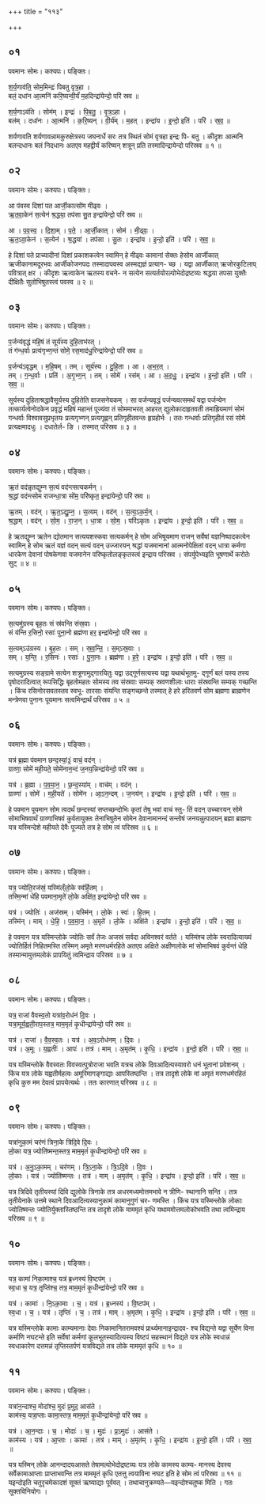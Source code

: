 +++
title = "११३"

+++


## ०१
पवमानः सोमः। कश्यपः। पङ्क्तिः।

श॒र्य॒णाव॑ति॒ सोम॒मिन्द्रः॑ पिबतु वृत्र॒हा ।  
बलं॒ दधा॑न आ॒त्मनि॑ करि॒ष्यन्वी॒र्यं॑ म॒हदिन्द्रा॑येन्दो॒ परि॑ स्रव ॥

श॒र्य॒णाऽव॑ति । सोम॑म् । इन्द्रः॑ । पि॒ब॒तु॒ । वृ॒त्र॒ऽहा ।  
बल॑म् । दधा॑नः । आ॒त्मनि॑ । क॒रि॒ष्यन् । वी॒र्य॑म् । म॒हत् । इन्द्रा॑य । इ॒न्दो॒ इति॑ । परि॑ । स्र॒व॒ ॥

शर्यणावति शर्यणावन्नामकुरुक्षेत्रस्य जघनार्धे सरः तत्र स्थितं सोमं वृत्रहा इन्द्रः पि- बतु । कीदृशः आत्मनि बलन्दधानः बलं निदधानः अतएव महद्वीर्यं करिष्यन् शत्रून् प्रति तस्मादिन्द्रायेन्दो परिस्रव ॥ १ ॥

## ०२
पवमानः सोमः। कश्यपः। पङ्क्तिः।

आ प॑वस्व दिशां पत आर्जी॒कात्सो॑म मीढ्वः ।  
ऋ॒त॒वा॒केन॑ स॒त्येन॑ श्र॒द्धया॒ तप॑सा सु॒त इन्द्रा॑येन्दो॒ परि॑ स्रव ॥

आ । प॒व॒स्व॒ । दि॒शा॒म् । प॒ते॒ । आ॒र्जी॒कात् । सोम॑ । मी॒ढ्वः॒ ।  
ऋ॒त॒ऽवा॒केन॑ । स॒त्येन॑ । श्र॒द्धया॑ । तप॑सा । सु॒तः । इन्द्रा॑य । इ॒न्दो॒ इति॑ । परि॑ । स्र॒व॒ ॥

हे दिशां पते प्राच्यादीनां दिशां प्रकाशकत्वेन स्वामिन् हे मीढ्वः कामानां सेक्तः हेसोम आर्जीकात् ऋजीकानामदूरभवः आर्जीकोजनपदः तस्मादापवस्व अस्मद्यज्ञं प्रत्याग- च्छ । यद्वा आर्जीकात् ऋजोरकुटिलाप् पवित्रात् क्षर । कीदृशः ऋत्वाकेन ऋतस्य वचने- न सत्येन सत्यर्तयोरल्पोभेदोद्रष्टव्यः श्रद्धया तपसा युक्तैः दीक्षितैः सुतोभिषुतस्त्वं पवस्व ॥ २ ॥

## ०३
पवमानः सोमः। कश्यपः। पङ्क्तिः।

प॒र्जन्य॑वृद्धं महि॒षं तं सूर्य॑स्य दुहि॒ताभ॑रत् ।  
तं ग॑न्ध॒र्वाः प्रत्य॑गृभ्ण॒न्तं सोमे॒ रस॒माद॑धु॒रिन्द्रा॑येन्दो॒ परि॑ स्रव ॥

प॒र्जन्य॑ऽवृद्धम् । म॒हि॒षम् । तम् । सूर्य॑स्य । दु॒हि॒ता । आ । अ॒भ॒र॒त् ।  
तम् । ग॒न्ध॒र्वाः । प्रति॑ । अ॒गृ॒भ्ण॒न् । तम् । सोमे॑ । रस॑म् । आ । अ॒द॒धुः॒ । इन्द्रा॑य । इ॒न्दो॒ इति॑ । परि॑ । स्र॒व॒ ॥

सूर्यस्य दुहिताश्रद्धावैसूर्यस्य दुहितेति वाजसनेयकम् । सा वर्जन्यवृद्धं पर्जन्यवत्समर्थं यद्वा पर्जन्येन तत्कार्यत्वेनोदकेन प्रवृद्धं महिषं महान्तं पूज्यंवा तं सोममाभरत् आहरत् द्युलोकादाहृतवती तमाह्रियमाणं सोमं गन्धर्वाः विश्वावसुप्रभृतयः प्रत्यगृभ्णन् प्रत्यगृह्णन् प्रतिगृहीतवन्तः हृग्रहोर्भः । ततः गन्धर्वाः प्रतिगृहीतं रसं सोमे प्रत्यक्षमादधुः । दधातेर्ल- ङि । तस्मात् परिस्रव ॥ ३ ॥

## ०४
पवमानः सोमः। कश्यपः। पङ्क्तिः।

ऋ॒तं वद॑न्नृतद्युम्न स॒त्यं वद॑न्त्सत्यकर्मन् ।  
श्र॒द्धां वद॑न्त्सोम राजन्धा॒त्रा सो॑म॒ परि॑ष्कृत॒ इन्द्रा॑येन्दो॒ परि॑ स्रव ॥

ऋ॒तम् । वद॑न् । ऋ॒त॒ऽद्यु॒म्न॒ । स॒त्यम् । वद॑न् । स॒त्य॒ऽक॒र्म॒न् ।  
श्र॒द्धाम् । वद॑न् । सो॒म॒ । रा॒ज॒न् । धा॒त्रा । सो॒म॒ । परि॑ऽकृतः । इन्द्रा॑य । इ॒न्दो॒ इति॑ । परि॑ । स्र॒व॒ ॥

हे ऋतद्युम्न ऋतेन द्योतमान सत्ययशस्कवा सत्यकर्मन् हे सोम अभिषूयमाण राजन् सर्वेषां यज्ञनिष्पादकत्वेन स्वामिन् हे सोम ऋतं यज्ञं वदन् सत्यं वदन् उज्जारयन् श्रद्धां यजमानानां आत्मनोपेक्षितां वदन् धात्रा कर्मणा धारकेण देवानां पोषकेणवा यजमानेन परिष्कृतोलङ्कृतस्त्वं इन्द्राय परिस्रव । संपर्युपेभ्यइति भूषणार्थे करोतेः सुट् ॥ ४ ॥

## ०५
पवमानः सोमः। कश्यपः। पङ्क्तिः।

स॒त्यमु॑ग्रस्य बृह॒तः सं स्र॑वन्ति संस्र॒वाः ।  
सं य॑न्ति र॒सिनो॒ रसाः॑ पुना॒नो ब्रह्म॑णा हर॒ इन्द्रा॑येन्दो॒ परि॑ स्रव ॥

स॒त्यम्ऽउ॑ग्रस्य । बृ॒ह॒तः । सम् । स्र॒व॒न्ति॒ । स॒म्ऽस्र॒वाः ।  
सम् । य॒न्ति॒ । र॒सिनः॑ । रसाः॑ । पु॒ना॒नः । ब्रह्म॑णा । ह॒रे॒ । इन्द्रा॑य । इ॒न्दो॒ इति॑ । परि॑ । स्र॒व॒ ॥

सत्यमुग्रस्य सङ्ग्रामे सत्येन शत्रूणामुद्गारयितुः यद्वा उद्गूर्णसत्यस्य यद्वा यथार्थभूतमु- द्गूर्णं बलं यस्य तस्य पृषोदरादित्वात् रूपसिद्धिः बृहतोमहतः सोमस्य तव संस्रवाः सम्यक् स्रवणशीलाः धाराः संस्रवन्ति सम्यक् गच्छन्ति । किंच रसिनोरसवतस्तव स्वभू- तारसाः संयन्ति सङ्गच्छन्ते तस्मात् हे हरे हरितवर्ण सोम ब्रह्मणा ब्राह्मणेन मन्त्रेणवा पुनानः पूयमानः सत्वमिन्द्रार्थं परिस्रव ॥ ५ ॥

## ०६
पवमानः सोमः। कश्यपः। पङ्क्तिः।

यत्र॑ ब्र॒ह्मा प॑वमान छन्द॒स्यां॒३॒॑ वाचं॒ वद॑न् ।  
ग्राव्णा॒ सोमे॑ मही॒यते॒ सोमे॑नान॒न्दं ज॒नय॒न्निन्द्रा॑येन्दो॒ परि॑ स्रव ॥

यत्र॑ । ब्र॒ह्मा । प॒व॒मा॒न॒ । छ॒न्द॒स्या॑म् । वाच॑म् । वद॑न् ।  
ग्राव्णा॑ । सोमे॑ । म॒ही॒यते॑ । सोमे॑न । आ॒ऽन॒न्दम् । ज॒नय॑न् । इन्द्रा॑य । इ॒न्दो॒ इति॑ । परि॑ । स्र॒व॒ ॥

हे पवमान पूयमान सोम त्वदर्थं छन्दस्यां सप्तच्छन्दोभिः कृतां तेषु भवां वाचं स्तु- तिं वदन् उच्चारयन् सोमे सोमाभिषवार्थं ग्राव्णाभिषवं कुर्वतायुक्तः तेनाभिषुतेन सोमेन देवानामानन्दं सन्तोषं जनयन्नुत्पादयन् ब्रह्मा ब्राह्मणः यत्र यस्मिन्देशे महीयते देवैः पूज्यते तत्र हे सोम त्वं परिस्रव ॥ ६ ॥

## ०७
पवमानः सोमः। कश्यपः। पङ्क्तिः।

यत्र॒ ज्योति॒रज॑स्रं॒ यस्मि॑ल्ँलो॒के स्व॑र्हि॒तम् ।  
तस्मि॒न्मां धे॑हि पवमाना॒मृते॑ लो॒के अक्षि॑त॒ इन्द्रा॑येन्दो॒ परि॑ स्रव ॥

यत्र॑ । ज्योतिः॑ । अज॑स्रम् । यस्मि॑न् । लो॒के । स्वः॑ । हि॒तम् ।  
तस्मि॑न् । माम् । धे॒हि॒ । प॒व॒मा॒न॒ । अ॒मृते॑ । लो॒के । अक्षि॑ते । इन्द्रा॑य । इ॒न्दो॒ इति॑ । परि॑ । स्र॒व॒ ॥

हे पवमान यत्र यस्मिन्लोके ज्योतिः सर्वं तेजः अजस्रं सर्वदा अविनश्वरं वर्तते । यस्मिंश्च लोके स्वरादित्याख्यं ज्योतिर्हितं निहितमस्ति तस्मिन् अमृते मरणधर्मरहिते अतएव अक्षिते अक्षीणलोके मां सोमाभिषवं कुर्वन्तं धेहि तस्मान्मामुत्तमलोकं प्रापयितुं त्वमिन्द्राय परिस्रव ॥ ७ ॥

## ०८
पवमानः सोमः। कश्यपः। पङ्क्तिः।

यत्र॒ राजा॑ वैवस्व॒तो यत्रा॑व॒रोध॑नं दि॒वः ।  
यत्रा॒मूर्य॒ह्वती॒राप॒स्तत्र॒ माम॒मृतं॑ कृ॒धीन्द्रा॑येन्दो॒ परि॑ स्रव ॥

यत्र॑ । राजा॑ । वै॒व॒स्व॒तः । यत्र॑ । अ॒व॒ऽरोध॑नम् । दि॒वः ।  
यत्र॑ । अ॒मूः । य॒ह्वतीः॑ । आपः॑ । तत्र॑ । माम् । अ॒मृत॑म् । कृ॒धि॒ । इन्द्रा॑य । इ॒न्दो॒ इति॑ । परि॑ । स्र॒व॒ ॥

यत्र यस्मिन्लोके वैवस्वतः विवस्वत्पुत्रोराजा भवति यत्रच लोके दिवआदित्यस्यावरो धनं भूतानां प्रवेशनम् । किंच यत्र लोके यह्वतीर्महत्वः अमूरिमागङ्गाद्याः आपस्तिष्ठन्ति । तत्र तादृशे लोके मां अमृतं मरणधर्मरहितं कृधि कुरु मम देवत्वं प्रापयेत्यर्थः । ततः कारणात् परिस्रव ॥ ८ ॥

## ०९
पवमानः सोमः। कश्यपः। पङ्क्तिः।

यत्रा॑नुका॒मं चर॑णं त्रिना॒के त्रि॑दि॒वे दि॒वः ।  
लो॒का यत्र॒ ज्योति॑ष्मन्त॒स्तत्र॒ माम॒मृतं॑ कृ॒धीन्द्रा॑येन्दो॒ परि॑ स्रव ॥

यत्र॑ । अ॒नु॒ऽका॒मम् । चर॑णम् । त्रि॒ऽना॒के । त्रि॒ऽदि॒वे । दि॒वः ।  
लो॒काः । यत्र॑ । ज्योति॑ष्मन्तः । तत्र॑ । माम् । अ॒मृत॑म् । कृ॒धि॒ । इन्द्रा॑य । इ॒न्दो॒ इति॑ । परि॑ । स्र॒व॒ ॥

यत्र त्रिदिवे तृतीयस्यां दिवि द्युलोके त्रिनाके तत्र अधरमध्यमोत्तमभावे न त्रीणि- स्थानानि सन्ति । तत्र तृतीयेनाके उत्तमे स्थाने दिवआदित्यस्यानुकामं कामानुगुणं चर- णमस्ति । किंच यत्र यस्मिन्लोके लोकाः ज्योतिष्मन्तः ज्योतिर्युक्तास्तिष्ठन्ति तत्र तादृशे लोके माममृतं कृधि यथाममोत्तमलोकोभवति तथा त्वमिन्द्राय परिस्रव ॥ ९ ॥

## १०
पवमानः सोमः। कश्यपः। पङ्क्तिः।

यत्र॒ कामा॑ निका॒माश्च॒ यत्र॑ ब्र॒ध्नस्य॑ वि॒ष्टप॑म् ।  
स्व॒धा च॒ यत्र॒ तृप्ति॑श्च॒ तत्र॒ माम॒मृतं॑ कृ॒धीन्द्रा॑येन्दो॒ परि॑ स्रव ॥

यत्र॑ । कामाः॑ । नि॒ऽका॒माः । च॒ । यत्र॑ । ब्र॒ध्नस्य॑ । वि॒ष्टप॑म् ।  
स्व॒धा । च॒ । यत्र॑ । तृप्तिः॑ । च॒ । तत्र॑ । माम् । अ॒मृत॑म् । कृ॒धि॒ । इन्द्रा॑य । इ॒न्दो॒ इति॑ । परि॑ । स्र॒व॒ ॥

यत्र यस्मिन्लोके कामाः काम्यमानाः देवाः निकामानितरामवश्यं प्रार्थ्यमानाइन्द्रादव- श्च विद्यन्ते यद्वा सूर्येण विना कर्माणि नघटन्ते इति सर्वेषां कर्मणां कूलभूतस्यादित्यस्य विष्टपं सहस्थानं विद्यते यत्र लोके स्वधान्नं स्वधाकारेण दत्तमन्नं तृप्तिस्तर्पणं यत्रविद्यते तत्र लोके माममृतं कृधि ॥ १० ॥

## ११
पवमानः सोमः। कश्यपः। पङ्क्तिः।

यत्रा॑न॒न्दाश्च॒ मोदा॑श्च॒ मुदः॑ प्र॒मुद॒ आस॑ते ।  
काम॑स्य॒ यत्रा॒प्ताः कामा॒स्तत्र॒ माम॒मृतं॑ कृ॒धीन्द्रा॑येन्दो॒ परि॑ स्रव ॥

यत्र॑ । आ॒न॒न्दाः । च॒ । मोदाः॑ । च॒ । मुदः॑ । प्र॒ऽमुदः॑ । आस॑ते ।  
काम॑स्य । यत्र॑ । आ॒प्ताः । कामाः॑ । तत्र॑ । माम् । अ॒मृत॑म् । कृ॒धि॒ । इन्द्रा॑य । इ॒न्दो॒ इति॑ । परि॑ । स्र॒व॒ ॥

यत्र यस्मिन् लोके आनन्दादयआसते तेषामल्पोभेदोद्रष्टव्यः यत्र लोके कामस्य काम्य- मानस्य देवस्य सर्वेकामाआप्ताः प्राप्ताभवन्ति तत्र माममृतं कृधि एतत्तु त्वयाविना नघट इति हे सोम त्वं परिस्रव ॥ ११ ॥यइन्दोइति चतुरृचमेकादशं सूक्तं ऋष्याद्याः पूर्ववत् । तथाचानुक्रम्यते—यइन्दोश्चतुष्क मिति । गतः सूक्तविनियोगः ।